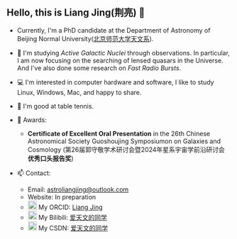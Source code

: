 ## Hello, this is Liang Jing(荆亮) 👋

- Currently, I'm a PhD candidate at the Department of Astronomy of Beijing Normal University([北京师范大学天文系](https://astro.bnu.edu.cn/zw/index.html)).
- 🔭 I'm studying _Active Galactic Nuclei_ through observations. In particular, I am now focusing on the searching of lensed quasars in the Universe. And I've also done some research on _Fast Radio Bursts_.
- 💻 I'm interested in computer hardware and software, I like to study Linux, Windows, Mac, and happy to share.
- 🏓 I'm good at table tennis.

- 🏅 Awards:
  * **Certificate of Excellent Oral Presentation** in the 26th Chinese Astronomical Society Guoshoujing Symposiumon on Galaxies and Cosmology (第26届郭守敬学术研讨会暨2024年星系宇宙学前沿研讨会**优秀口头报告奖**)

- 📫 Contact:
  * Email: astroliangjing@outlook.com
  * Website: In preparation
  * <img src="https://cdn.jsdelivr.net/npm/simple-icons@3.0.1/icons/orcid.svg" width=20px> My ORCID: [Liang Jing](https://orcid.org/0000-0003-1188-9573)
  * <img src="https://www.bilibili.com/favicon.ico" width=20px> My Bilibili: [爱天文的同学](https://space.bilibili.com/369694695)
  * <img src="https://csdnimg.cn/public/favicon.ico" width=20px> My CSDN: [爱天文的同学](https://blog.csdn.net/astro_jingliang?spm=1000.2115.3001.5343)

<!--
**astroliang/astroliang** is a ✨ _special_ ✨ repository because its `README.md` (this file) appears on your GitHub profile.

Here are some ideas to get you started:

- 🔭 I’m currently working on ...
- 🌱 I’m currently learning ...
- 👯 I’m looking to collaborate on ...
- 🤔 I’m looking for help with ...
- 💬 Ask me about ...
- 📫 How to reach me: ...
- 😄 Pronouns: ...
- ⚡ Fun fact: ...
-->
